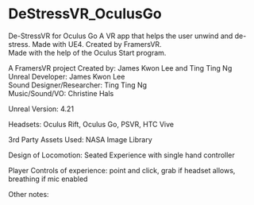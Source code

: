 # DeStressVR_OculusGo
De-StressVR for Oculus Go
A VR app that helps the user unwind and de-stress. Made with UE4. Created by FramersVR. <br>
Made with the help of the Oculus Start program. 

A FramersVR project
Created by: James Kwon Lee and Ting Ting Ng <br>
Unreal Developer: James Kwon Lee <br>
Sound Designer/Researcher: Ting Ting Ng <br>
Music/Sound/VO: Christine Hals <br>

Unreal Version: 4.21

Headsets: Oculus Rift, Oculus Go, PSVR, HTC Vive

3rd Party Assets Used: NASA Image Library

Design of Locomotion: Seated Experience with single hand controller

Player Controls of experience:
point and click, grab if headset allows, breathing if mic enabled

Other notes:




